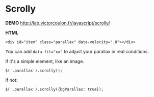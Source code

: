 Scrolly 
==============

**DEMO**
http://lab.victorcoulon.fr/javascript/scrolly/

**HTML**

    <div id="item" class="parallax" data-velocity=".8"></div>

You can add ``data-fit="xx"`` to adjust your parallax in real conditions.

If it's a simple element, like an image.
    
    $('.parallax').scrolly();

If not:

    $('.parallax').scrolly({bgParallax: true});